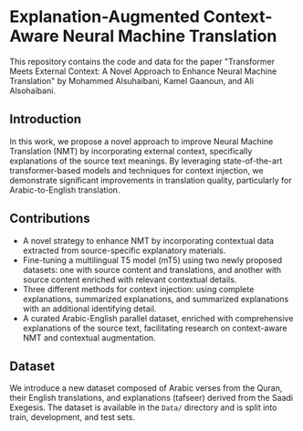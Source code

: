 # Explanation-Augmented Context-Aware Neural Machine Translation

This repository contains the code and data for the paper "Transformer Meets External Context: A Novel Approach to Enhance Neural Machine Translation" by Mohammed Alsuhaibani, Kamel Gaanoun, and Ali Alsohaibani.

## Introduction

In this work, we propose a novel approach to improve Neural Machine Translation (NMT) by incorporating external context, specifically explanations of the source text meanings. By leveraging state-of-the-art transformer-based models and techniques for context injection, we demonstrate significant improvements in translation quality, particularly for Arabic-to-English translation.

## Contributions

- A novel strategy to enhance NMT by incorporating contextual data extracted from source-specific explanatory materials.
- Fine-tuning a multilingual T5 model (mT5) using two newly proposed datasets: one with source content and translations, and another with source content enriched with relevant contextual details.
- Three different methods for context injection: using complete explanations, summarized explanations, and summarized explanations with an additional identifying detail.
- A curated Arabic-English parallel dataset, enriched with comprehensive explanations of the source text, facilitating research on context-aware NMT and contextual augmentation.

## Dataset

We introduce a new dataset composed of Arabic verses from the Quran, their English translations, and explanations (tafseer) derived from the Saadi Exegesis. The dataset is available in the `Data/` directory and is split into train, development, and test sets.

